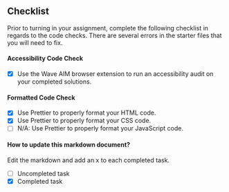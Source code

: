 ## Checklist

Prior to turning in your assignment, complete the following checklist in regards to the code checks. There are several errors in the starter files that you will need to fix.

#### Accessibility Code Check

- [x] Use the Wave AIM browser extension to run an accessibility audit on your completed solutions.

#### Formatted Code Check

- [x] Use Prettier to properly format your HTML code.
- [x] Use Prettier to properly format your CSS code.
- [ ] N/A: Use Prettier to properly format your JavaScript code.

#### How to update this markdown document?

Edit the markdown and add an x to each completed task.

- [ ] Uncompleted task
- [x] Completed task